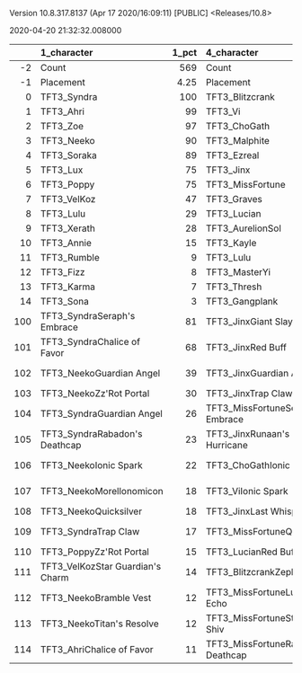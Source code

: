 Version 10.8.317.8137 (Apr 17 2020/16:09:11) [PUBLIC] <Releases/10.8>

2020-04-20 21:32:32.008000

|     | 1_character                      |   1_pct | 4_character                        |   4_pct | 2_character                    |   2_pct | 3_character                     |   3_pct |
|----:|:---------------------------------|--------:|:-----------------------------------|--------:|:-------------------------------|--------:|:--------------------------------|--------:|
|  -2 | Count                            |  569    | Count                              |  395    | Count                          |  725    | Count                           |   659   |
|  -1 | Placement                        |    4.25 | Placement                          |    4.27 | Placement                      |    4.33 | Placement                       |     4.9 |
|   0 | TFT3_Syndra                      |  100    | TFT3_Blitzcrank                    |  100    | TFT3_Jhin                      |   97    | TFT3_Irelia                     |    74   |
|   1 | TFT3_Ahri                        |   99    | TFT3_Vi                            |   99    | TFT3_Karma                     |   96    | TFT3_Kayle                      |    70   |
|   2 | TFT3_Zoe                         |   97    | TFT3_ChoGath                       |   99    | TFT3_Ashe                      |   91    | TFT3_Vi                         |    64   |
|   3 | TFT3_Neeko                       |   90    | TFT3_Malphite                      |   98    | TFT3_Mordekaiser               |   86    | TFT3_Thresh                     |    62   |
|   4 | TFT3_Soraka                      |   89    | TFT3_Ezreal                        |   98    | TFT3_Lux                       |   81    | TFT3_Lucian                     |    61   |
|   5 | TFT3_Lux                         |   75    | TFT3_Jinx                          |   98    | TFT3_Shaco                     |   81    | TFT3_Leona                      |    60   |
|   6 | TFT3_Poppy                       |   75    | TFT3_MissFortune                   |   82    | TFT3_Xerath                    |   63    | TFT3_Fiora                      |    59   |
|   7 | TFT3_VelKoz                      |   47    | TFT3_Graves                        |   71    | TFT3_Lulu                      |   62    | TFT3_Shen                       |    54   |
|   8 | TFT3_Lulu                        |   29    | TFT3_Lucian                        |   42    | TFT3_JarvanIV                  |   45    | TFT3_Ekko                       |    53   |
|   9 | TFT3_Xerath                      |   28    | TFT3_AurelionSol                   |   16    | TFT3_WuKong                    |   21    | TFT3_MissFortune                |    53   |
|  10 | TFT3_Annie                       |   15    | TFT3_Kayle                         |   11    | TFT3_Jayce                     |   20    | TFT3_Kassadin                   |    47   |
|  11 | TFT3_Rumble                      |    9    | TFT3_Lulu                          |    5    | TFT3_Kassadin                  |   19    | TFT3_Ezreal                     |    41   |
|  12 | TFT3_Fizz                        |    8    | TFT3_MasterYi                      |    3    | TFT3_Thresh                    |   12    | TFT3_WuKong                     |    37   |
|  13 | TFT3_Karma                       |    7    | TFT3_Thresh                        |    3    | TFT3_Poppy                     |   10    | TFT3_Blitzcrank                 |    25   |
|  14 | TFT3_Sona                        |    3    | TFT3_Gangplank                     |    2    | TFT3_Leona                     |    6    | TFT3_Xayah                      |    22   |
| 100 | TFT3_SyndraSeraph's Embrace      |   81    | TFT3_JinxGiant Slayer              |   69    | TFT3_ShacoGuardian Angel       |   57    | TFT3_IreliaInfinity Edge        |    54   |
| 101 | TFT3_SyndraChalice of Favor      |   68    | TFT3_JinxRed Buff                  |   58    | TFT3_ShacoBloodthirster        |   47    | TFT3_LucianRed Buff             |    33   |
| 102 | TFT3_NeekoGuardian Angel         |   39    | TFT3_JinxGuardian Angel            |   34    | TFT3_JhinRunaan's Hurricane    |   38    | TFT3_KayleGuinsoo's Rageblade   |    32   |
| 103 | TFT3_NeekoZz'Rot Portal          |   30    | TFT3_JinxTrap Claw                 |   19    | TFT3_JhinLast Whisper          |   29    | TFT3_KayleGuardian Angel        |    22   |
| 104 | TFT3_SyndraGuardian Angel        |   26    | TFT3_MissFortuneSeraph's Embrace   |   18    | TFT3_JhinGuardian Angel        |   28    | TFT3_IreliaLast Whisper         |    22   |
| 105 | TFT3_SyndraRabadon's Deathcap    |   23    | TFT3_JinxRunaan's Hurricane        |   18    | TFT3_JhinInfinity Edge         |   26    | TFT3_IreliaGuardian Angel       |    21   |
| 106 | TFT3_NeekoIonic Spark            |   22    | TFT3_ChoGathIonic Spark            |   15    | TFT3_JhinTrap Claw             |   21    | TFT3_KayleRapid Firecannon      |    16   |
| 107 | TFT3_NeekoMorellonomicon         |   18    | TFT3_ViIonic Spark                 |   14    | TFT3_XerathGuinsoo's Rageblade |   19    | TFT3_IreliaInfiltrator's Talons |    14   |
| 108 | TFT3_NeekoQuicksilver            |   18    | TFT3_JinxLast Whisper              |   13    | TFT3_ShacoInfinity Edge        |   18    | TFT3_IreliaBloodthirster        |    12   |
| 109 | TFT3_SyndraTrap Claw             |   17    | TFT3_MissFortuneQuicksilver        |   13    | TFT3_ShacoHextech Gunblade     |   17    | TFT3_KayleHand Of Justice       |    10   |
| 110 | TFT3_PoppyZz'Rot Portal          |   15    | TFT3_LucianRed Buff                |   13    | TFT3_AsheDark Star's Heart     |   13    | TFT3_LeonaIonic Spark           |     8   |
| 111 | TFT3_VelKozStar Guardian's Charm |   14    | TFT3_BlitzcrankZephyr              |   12    | TFT3_MordekaiserZz'Rot Portal  |   13    | TFT3_ViIonic Spark              |     8   |
| 112 | TFT3_NeekoBramble Vest           |   12    | TFT3_MissFortuneLuden's Echo       |   12    | TFT3_MordekaiserRedemption     |   12    | TFT3_IreliaSeraph's Embrace     |     8   |
| 113 | TFT3_NeekoTitan's Resolve        |   12    | TFT3_MissFortuneStatikk Shiv       |   11    | TFT3_MordekaiserMorellonomicon |   11    | TFT3_EkkoMorellonomicon         |     8   |
| 114 | TFT3_AhriChalice of Favor        |   11    | TFT3_MissFortuneRabadon's Deathcap |   11    | TFT3_XerathSeraph's Embrace    |    9    | TFT3_IreliaRabadon's Deathcap   |     7   |
